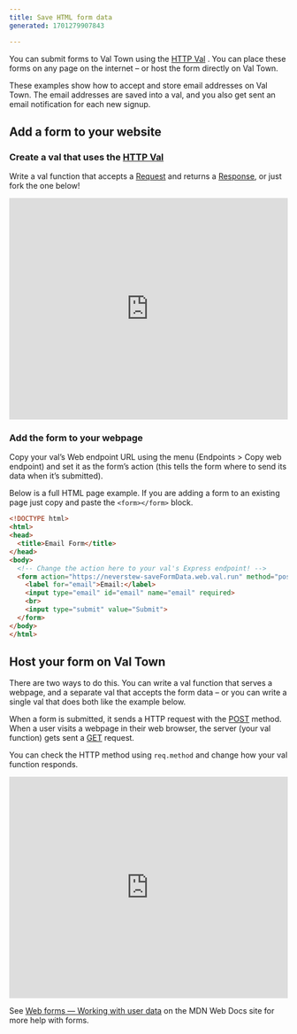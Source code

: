```yaml
---
title: Save HTML form data
generated: 1701279907843

---
```


<div class="not-content">
  <lite-youtube videoid="AEaYaWf5B-I">
    &#x20;
  </lite-youtube>
</div>

You can submit forms to Val Town using the [HTTP Val](../http-val) . You can
place these forms on any page on the internet – or host the form directly on Val
Town.

These examples show how to accept and store email addresses on Val Town. The
email addresses are saved into a val, and you also get sent an email
notification for each new signup.

## Add a form to your website

### Create a val that uses the [HTTP Val](../http-val)

Write a val function that accepts a
[Request](https://developer.mozilla.org/en-US/docs/web/api/request) and returns
a [Response](https://developer.mozilla.org/en-US/docs/web/api/response), or just
fork the one below!

<div class="not-content">
  <iframe src="https://www.val.town/embed/neverstew.saveFormData" width="100%" frameborder="no" style="height: 400px;">
    &#x20;
  </iframe>
</div>

### Add the form to your webpage

Copy your val’s Web endpoint URL using the menu (Endpoints > Copy web endpoint)
and set it as the form’s action (this tells the form where to send its data when
it’s submitted).

Below is a full HTML page example. If you are adding a form to an existing page
just copy and paste the `<form></form>` block.

```html
<!DOCTYPE html>
<html>
<head>
  <title>Email Form</title>
</head>
<body>
  <!-- Change the action here to your val's Express endpoint! -->
  <form action="https://neverstew-saveFormData.web.val.run" method="post">
    <label for="email">Email:</label>
    <input type="email" id="email" name="email" required>
    <br>
    <input type="submit" value="Submit">
  </form>
</body>
</html>
```

## Host your form on Val Town

There are two ways to do this. You can write a val function that serves a
webpage, and a separate val that accepts the form data – or you can write a
single val that does both like the example below.

When a form is submitted, it sends a HTTP request with the
[POST](https://developer.mozilla.org/en-US/docs/Web/HTTP/Methods/POST) method.
When a user visits a webpage in their web browser, the server (your val
function) gets sent a
[GET](https://developer.mozilla.org/en-US/docs/Web/HTTP/Methods/GET) request.

You can check the HTTP method using `req.method` and change how your val
function responds.

<div class="not-content">
  <iframe src="https://www.val.town/embed/neverstew.renderFormAndSaveData" width="100%" frameborder="no" style="height: 400px;">
    &#x20;
  </iframe>
</div>

See
[Web forms — Working with user data](https://developer.mozilla.org/en-US/docs/Learn/Forms)
on the MDN Web Docs site for more help with forms.
